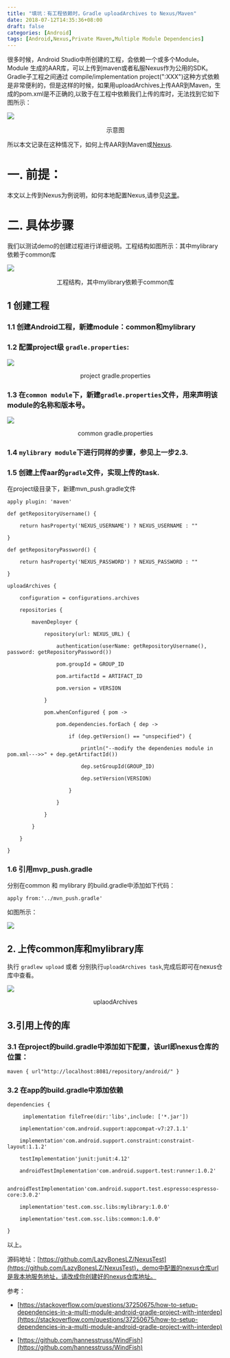 ```yaml
---
title: "填坑：有工程依赖时，Gradle uploadArchives to Nexus/Maven"
date: 2018-07-12T14:35:36+08:00
draft: false
categories: [Android]
tags: [Android,Nexus,Private Maven,Multiple Module Dependencies]
---
```


很多时候，Android Studio中所创建的工程，会依赖一个或多个Module。Module 生成的AAR库，可以上传到maven或者私服Nexus作为公用的SDK。Gradle子工程之间通过 compile/implementation project(":XXX")这种方式依赖是非常便利的，但是这样的时候，如果用uploadArchives上传AAR到Maven，生成的pom.xml是不正确的,以致于在工程中依赖我们上传的库时，无法找到它如下图所示：

![](/img/02_nexus/01.png)
<div align="center">示意图</div>

所以本文记录在这种情况下，如何上传AAR到Maven或[Nexus](https://www.sonatype.com/download-oss-sonatype).

# 一. 前提：
本文以上传到Nexus为例说明，如何本地配置Nexus,请参见[这里](https://help.sonatype.com/repomanager3/installation)。

# 二. 具体步骤
我们以测试demo的创建过程进行详细说明。工程结构如图所示：其中mylibrary依赖于common库

![](/img/02_nexus/03.png)
<div align="center">工程结构，其中mylibrary依赖于common库</div>

## 1 创建工程
### 1.1 创建Android工程，新建module：common和mylibrary
### 1.2 配置project级 `gradle.properties`:

![](/img/02_nexus/03.png)
<div align="center">project gradle.properties</div>

### 1.3 在`common module`下，新建`gradle.properties`文件，用来声明该module的名称和版本号。

![](/img/02_nexus/04.png)
<div align="center">common gradle.properties</div>



### 1.4 `mylibrary module`下进行同样的步骤，参见上一步2.3.
### 1.5 创建上传aar的`gradle`文件，实现上传的task. 
在project级目录下，新建mvn_push.gradle文件

``` shell 
apply plugin: 'maven'

def getRepositoryUsername() {

    return hasProperty('NEXUS_USERNAME') ? NEXUS_USERNAME : ""

}

def getRepositoryPassword() {

    return hasProperty('NEXUS_PASSWORD') ? NEXUS_PASSWORD : ""

}

uploadArchives {

    configuration = configurations.archives

    repositories {

        mavenDeployer {

            repository(url: NEXUS_URL) {

                authentication(userName: getRepositoryUsername(), password: getRepositoryPassword())

                pom.groupId = GROUP_ID

                pom.artifactId = ARTIFACT_ID

                pom.version = VERSION

            }

            pom.whenConfigured { pom ->

                pom.dependencies.forEach { dep ->

                    if (dep.getVersion() == "unspecified") {

                        println("--modify the dependenies module in pom.xml--->>" + dep.getArtifactId())

                        dep.setGroupId(GROUP_ID)

                        dep.setVersion(VERSION)

                    }

                }

            }

        }

    }

}
```

### 1.6 引用mvp_push.gradle
分别在common 和 mylibrary 的build.gradle中添加如下代码：

```
apply from:'../mvn_push.gradle'

```

如图所示：

![](/img/02_nexus/05.png)


## 2. 上传common库和mylibrary库
执行 `gradlew upload` 或者 分别执行`uploadArchives task`,完成后即可在nexus仓库中查看。

![](/img/02_nexus/06.png)
<div align="center"> uplaodArchives </div>





## 3.引用上传的库
### 3.1 在project的build.gradle中添加如下配置，该url即nexus仓库的位置：

```
maven { url"http://localhost:8081/repository/android/" }
```




### 3.2 在app的build.gradle中添加依赖
``` shell 
dependencies {

     implementation fileTree(dir:'libs',include: ['*.jar'])

    implementation'com.android.support:appcompat-v7:27.1.1'

    implementation'com.android.support.constraint:constraint-layout:1.1.2'

    testImplementation'junit:junit:4.12'

    androidTestImplementation'com.android.support.test:runner:1.0.2'

    androidTestImplementation'com.android.support.test.espresso:espresso-core:3.0.2'

    implementation'test.com.ssc.libs:mylibrary:1.0.0'

    implementation'test.com.ssc.libs:common:1.0.0'

}
```

以上。

源码地址：[https://github.com/LazyBonesLZ/NexusTest](https://github.com/LazyBonesLZ/NexusTest)，demo中配置的nexus仓库url是我本地服务地址，请改成你创建好的nexus仓库地址。

参考：

* [https://stackoverflow.com/questions/37250675/how-to-setup-dependencies-in-a-multi-module-android-gradle-project-with-interdep](https://stackoverflow.com/questions/37250675/how-to-setup-dependencies-in-a-multi-module-android-gradle-project-with-interdep)

* [https://github.com/hannesstruss/WindFish](https://github.com/hannesstruss/WindFish)